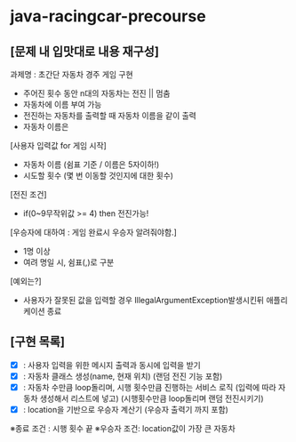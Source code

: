 # java-racingcar-precourse

## **[문제 내 입맛대로 내용 재구성]**
과제명 : 초간단 자동차 경주 게임 구현

- 주어진 횟수 동안 n대의 자동차는 전진 || 멈춤
- 자동차에 이름 부여 가능
- 전진하는 자동차를 출력할 때 자동차 이름을 같이 출력
- 자동차 이름은

[사용자 입력값 for 게임 시작]
- 자동차 이름
  (쉼표 기준  /  이름은 5자이하!)
- 시도할 횟수
  (몇 번 이동할 것인지에 대한 횟수)

[전진 조건]
- if(0~9무작위값 >= 4) then 전진가능!

[우승자에 대하여 : 게임 완료시 우승자 알려줘야함.]
- 1명 이상
- 여려 명일 시, 쉼표(,)로 구분

[예외는?]
- 사용자가 잘못된 값을 입력할 경우 IllegalArgumentException발생시킨뒤 애플리케이션 종료

## [구현 목록]
- [x] : 사용자 입력을 위한 메시지 출력과 동시에 입력을 받기
- [x] : 자동차 클래스 생성(name, 현재 위치)
    (랜덤 전진 기능 포함)
- [x] : 자동차 수만큼 loop돌리며, 시행 횟수만큼 진행하는 서비스 로직
  (입력에 따라 자동차 생성해서 리스트에 넣고)
  (시행횟수만큼 loop돌리며 랜덤 전진시키기)
- [x] : location을 기반으로 우승자 계산기
  (우승자 출력기 까지 포함)

※종료 조건  : 시행 횟수 끝
※우승자 조건: location값이 가장 큰 자동차